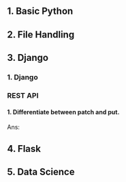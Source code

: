 ## 1. Basic Python





## 2. File Handling





## 3. Django

### 1. Django

### REST API

#### 1. Differentiate between patch and put.

Ans:





## 4. Flask





## 5. Data Science

